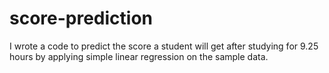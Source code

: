 # score-prediction
I wrote a code to predict the score a student will get after studying for 9.25 hours by applying simple linear regression on the sample data.  
